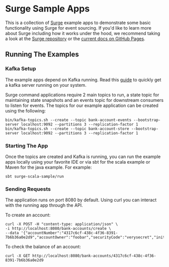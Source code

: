 # Surge Sample Apps

This is a collection of [Surge](https://github.com/UltimateSoftware/surge) example apps to demonstrate some basic functionality using Surge for event sourcing. If you'd like to learn more about Surge including how it works under the hood, we recommend taking a look at the [Surge repository](https://github.com/UltimateSoftware/surge) or the [current docs on GitHub Pages](https://ultimatesoftware.github.io/surge/).

## Running The Examples

### Kafka Setup

The example apps depend on Kafka running. Read this [guide](https://kafka.apache.org/quickstart) to quickly get a kafka server running on your system.

Surge command applications require 2 main topics to run, a state topic for maintaining state snapshots and an events topic for downstream consumers to listen for events. The topics for our example application can be created using the following:

```
bin/kafka-topics.sh --create --topic bank-account-events --bootstrap-server localhost:9092 --partitions 3 --replication-factor 1
bin/kafka-topics.sh --create --topic bank-account-store --bootstrap-server localhost:9092 --partitions 3 --replication-factor 1
```

### Starting The App

Once the topics are created and Kafka is running, you can run the example apps locally using your favorite IDE or via sbt for the scala example or Maven for the java example.
For example:
```
sbt surge-scala-sample/run 
```

### Sending Requests

The application runs on port 8080 by default. Using curl you can interact with the running app through the API.

To create an account:
```
curl -X POST -H "content-type: application/json" \ 
-i http://localhost:8080/bank-accounts/create \ 
--data '{"accountNumber":"4317c6cf-438c-4f36-8391-7b6b36a0e2d9","accountOwner":"foobar","securityCode":"verysecret","initialBalance":100.0}'
```

To check the balance of an account:
```
curl -X GET http://localhost:8080/bank-accounts/4317c6cf-438c-4f36-8391-7b6b36a0e2d9
```

